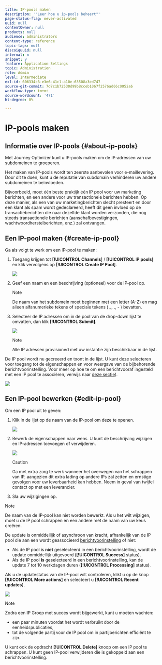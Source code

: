 ```yaml
---
title: IP-pools maken
description: '"Leer hoe u ip-pools beheert"'
page-status-flag: never-activated
uuid: null
contentOwner: null
products: null
audience: administrators
content-type: reference
topic-tags: null
discoiquuid: null
internal: n
snippet: y
feature: Application Settings
topic: Administration
role: Admin
level: Intermediate
exl-id: 606334c3-e3e6-41c1-a10e-63508a3ed747
source-git-commit: 7d7c1b72530d99b8cceb1067f2576ad66c0052a6
workflow-type: tm+mt
source-wordcount: '471'
ht-degree: 0%

---
```


# IP-pools maken

## Informatie over IP-pools {#about-ip-pools}

Met Journey Optimizer kunt u IP-pools maken om de IP-adressen van uw subdomeinen te groeperen.

Het maken van IP-pools wordt ten zeerste aanbevolen voor e-maillevering. Door dit te doen, kunt u de reputatie van subdomain verhinderen uw andere subdomeinen te beïnvloeden.

Bijvoorbeeld, moet één beste praktijk één IP pool voor uw marketing berichten, en een andere voor uw transactionele berichten hebben. Op deze manier, als een van uw marketingberichten slecht presteert en door een klant als spam wordt gedeclareerd, heeft dit geen invloed op de transactieberichten die naar dezelfde klant worden verzonden, die nog steeds transactionele berichten (aanschafbevestigingen, wachtwoordherstelberichten, enz.) zal ontvangen.

## Een IP-pool maken {#create-ip-pool}

Ga als volgt te werk om een IP-pool te maken:

1. Toegang krijgen tot **[!UICONTROL Channels]** / **[!UICONTROL IP pools]** en klik vervolgens op **[!UICONTROL Create IP Pool]**.

   ![](../assets/ip-pool-create.png)

1. Geef een naam en een beschrijving (optioneel) voor de IP-pool op.

   >[!NOTE]
   >
   >De naam van het subdomein moet beginnen met een letter (A-Z) en mag alleen alfanumerieke tekens of speciale tekens ( _, ., - ) bevatten.

1. Selecteer de IP adressen om in de pool van de drop-down lijst te omvatten, dan klik **[!UICONTROL Submit]**.

   ![](../assets/ip-pool-config.png)

   >[!NOTE]
   >
   >Alle IP adressen provisioned met uw instantie zijn beschikbaar in de lijst.

De IP pool wordt nu gecreeerd en toont in de lijst. U kunt deze selecteren voor toegang tot de eigenschappen en voor weergave van de bijbehorende berichtvoorinstelling. Voor meer op hoe te om een berichtvooraf ingesteld met een IP pool te associëren, verwijs naar [deze sectie](message-presets.md)).

![](../assets/ip-pool-created.png)

## Een IP-pool bewerken {#edit-ip-pool}

Om een IP pool uit te geven:

1. Klik in de lijst op de naam van de IP-pool om deze te openen.

   ![](../assets/ip-pool-list.png)

1. Bewerk de eigenschappen naar wens. U kunt de beschrijving wijzigen en IP-adressen toevoegen of verwijderen.

   ![](../assets/ip-pool-edit.png)

   >[!CAUTION]
   >
   >Ga met extra zorg te werk wanneer het overwegen van het schrappen van IP, aangezien dit extra lading op andere IPs zal zetten en ernstige gevolgen voor uw leverbaarheid kan hebben. Neem in geval van twijfel contact op met een leverancier.

1. Sla uw wijzigingen op.

>[!NOTE]
>
>De naam van de IP-pool kan niet worden bewerkt. Als u het wilt wijzigen, moet u de IP pool schrappen en een andere met de naam van uw keus creëren.

De update is onmiddellijk of asynchroon van kracht, afhankelijk van de IP pool die aan een wordt geassocieerd [berichtvoorinstelling](message-presets.md) of niet:

* Als de IP pool is **niet** geselecteerd in een berichtvoorinstelling, wordt de update onmiddellijk uitgevoerd (**[!UICONTROL Success]** status).
* Als de IP pool **is** geselecteerd in een berichtvoorinstelling, kan de update 7 tot 10 werkdagen duren (**[!UICONTROL Processing]** status).

<!--If a message preset has been associated with the IP pool, you first need to remove it before editing the IP pool. Once the your modifications have been done, you can associate the message preset again.-->

Als u de updatestatus van de IP-pool wilt controleren, klikt u op de knop **[!UICONTROL More actions]** en selecteert u **[!UICONTROL Recent updates]**.

![](../assets/ip-pool-recent-update.png)

>[!NOTE]
>
>Zodra een IP Groep met succes wordt bijgewerkt, kunt u moeten wachten:
>* een paar minuten voordat het wordt verbruikt door de eenheidspublicaties,
>* tot de volgende partij voor de IP pool om in partijberichten efficiënt te zijn.


U kunt ook de opdracht **[!UICONTROL Delete]** knoop om een IP pool te schrappen. U kunt geen IP-pool verwijderen die is gekoppeld aan een berichtvoorinstelling.

